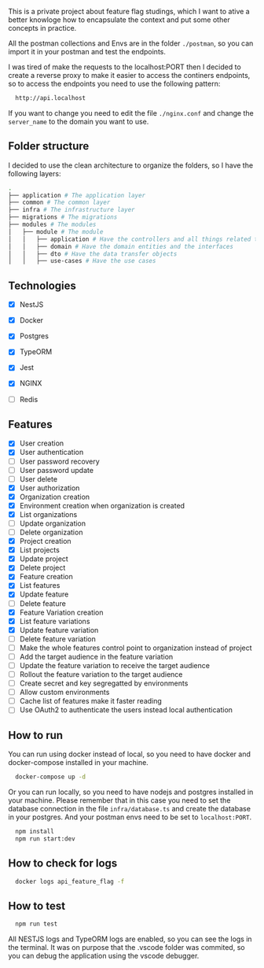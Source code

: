 This is a private project about feature flag studings, which I want to ative a better knowloge how to encapsulate the context and put some other concepts in practice.

All the postman collections and Envs are in the folder `./postman`, so you can import it in your postman and test the endpoints.

I was tired of make the requests to the localhost:PORT then I decided to create a reverse proxy to make it easier to access the continers endpoints, so to access the endpoints you need to use the following pattern:

```bash
  http://api.localhost
```

If you want to change you need to edit the file `./nginx.conf` and change the `server_name` to the domain you want to use.

## Folder structure

I decided to use the clean architecture to organize the folders, so I have the following layers:

```bash
.
├── application # The application layer
├── common # The common layer
├── infra # The infrastructure layer
├── migrations # The migrations
├── modules # The modules
│   ├── module # The module
│   │   ├── application # Have the controllers and all things related to the application
│   │   ├── domain # Have the domain entities and the interfaces
│   │   ├── dto # Have the data transfer objects
│   │   ├── use-cases # Have the use cases
```

## Technologies
- [x] NestJS
- [x] Docker
- [x] Postgres
- [x] TypeORM
- [x] Jest
- [x] NGINX
- [ ] Redis


## Features
- [x] User creation
- [x] User authentication
- [ ] User password recovery
- [ ] User password update
- [ ] User delete
- [x] User authorization
- [x] Organization creation
- [x] Environment creation when organization is created
- [x] List organizations
- [ ] Update organization
- [ ] Delete organization
- [x] Project creation
- [x] List projects
- [x] Update project
- [x] Delete project
- [x] Feature creation
- [x] List features
- [x] Update feature
- [ ] Delete feature
- [x] Feature Variation creation
- [x] List feature variations
- [x] Update feature variation
- [ ] Delete feature variation
- [ ] Make the whole features control point to organization instead of project
- [ ] Add the target audience in the feature variation
- [ ] Update the feature variation to receive the target audience
- [ ] Rollout the feature variation to the target audience
- [ ] Create secret and key segregatted by environments
- [ ] Allow custom environments
- [ ] Cache list of features make it faster reading
- [ ] Use OAuth2 to authenticate the users instead local authentication

## How to run
You can run using docker instead of local, so you need to have docker and docker-compose installed in your machine.
```bash
  docker-compose up -d
```

Or you can run locally, so you need to have nodejs and postgres installed in your machine. Please remember that in this case you need to set the database connection in the file `infra/database.ts` and create the database in your postgres. And your postman envs need to be set to `localhost:PORT`.
```bash
  npm install
  npm run start:dev
```

## How to check for logs
```bash
  docker logs api_feature_flag -f
```

## How to test
```bash
  npm run test
```

All NESTJS logs and TypeORM logs are enabled, so you can see the logs in the terminal.
It was on purpose that the .vscode folder was commited, so you can debug the application using the vscode debugger.